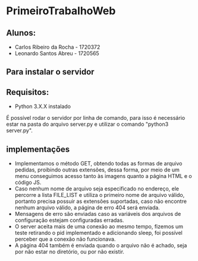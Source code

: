 # PrimeiroTrabalhoWeb

## Alunos:
  - Carlos Ribeiro da Rocha - 1720372
  - Leonardo Santos Abreu - 1720565

## Para instalar o servidor

## Requisitos:
  - Python 3.X.X instalado

É possível rodar o servidor por linha de comando, para isso é necessário estar na pasta do arquivo server.py e utilizar o comando "python3 server.py".

## implementações

  - Implementamos o método GET, obtendo todas as formas de arquivo pedidas, proibindo outras extensões, dessa forma, por meio de um menu conseguimos acesso tanto às imagens quanto a página HTML e o código JS.
  - Caso nenhum nome de arquivo seja especificado no endereço, ele percorre a lista FILE_LIST e utiliza o primeiro nome de arquivo válido, portanto precisa possuir as extensões suportadas, caso não encontre nenhum arquivo válido, a página de erro 404 será enviada.
  - Mensagens de erro são enviadas caso as variáveis dos arquivos de configuração estejam configuradas erradas.
  - O server aceita mais de uma conexão ao mesmo tempo, fizemos um teste retirando o pid implementado e adicionando sleep, foi possível perceber que a conexão não funcionava.
  - A página 404 também é enviada quando o arquivo não é achado, seja por não estar no diretório, ou por não existir.